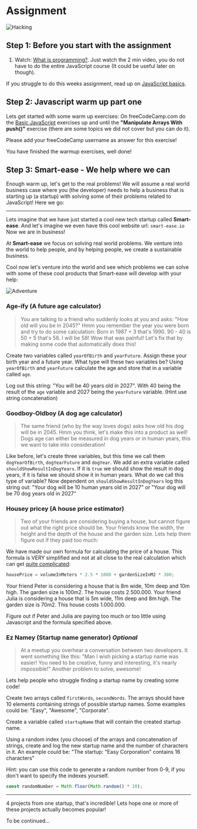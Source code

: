 # Assignment

![Hacking](https://media.giphy.com/media/eCqFYAVjjDksg/giphy.gif)

## Step 1: Before you start with the assignment

1. Watch: [What is programming?](https://www.khanacademy.org/computing/computer-programming/programming/intro-to-programming/v/programming-intro). Just watch the 2 min video, you do not have to do the entire JavaScript course (It could be useful later on though).

If you struggle to do this weeks assignment, read up on [JavaScript basics](readme.md#variables).

## Step 2: Javascript warm up part one

Lets get started with some warm up exercises: On freeCodeCamp.com do the [Basic JavaScript](https://learn.freecodecamp.org/javascript-algorithms-and-data-structures/basic-javascript) exercises up and until the **"Manipulate Arrays With push()"** exercise (there are some topics we did not cover but you can do it).

Please add your freeCodeCamp username as answer for this exercise!

You have finished the warmup exercises, well done!

## Step 3: Smart-ease - We help where we can

Enough warm up, let's get to the real problems! We will assume a real world business case where you (the developer) needs to help a business that is starting up (a startup) with solving some of their problems related to JavaScript! Here we go:

---

Lets imagine that we have just started a cool new tech startup called **Smart-ease**. And let's imagine we even have this cool website url: `smart-ease.io` Now we are in business!

At **Smart-ease** we focus on solving real world problems. We venture into the world to help people, and by helping people, we create a sustainable business.

Cool now let's venture into the world and see which problems we can solve with some of these cool products that Smart-ease will develop with your help:

![Adventure](https://media.giphy.com/media/oj2GhTqAIoNIk/giphy.gif)

### Age-ify (A future age calculator)

> You are talking to a friend who suddenly looks at you and asks: "How old will you be in 2045?" Hmm you remember the year you were born and try to do some calculation: Born in 1987 + 3 that's 1990. 90 - 40 is 50 + 5 that's 58. I will be 58! Wow that was painful! Let's fix that by making some code that automatically does this!

Create two variables called `yearOfBirth` and `yearFuture`. Assign these your birth year and a future year.
What type will these two variables be? Using `yearOfBirth` and `yearFuture` calculate the age and store that in a variable called `age`.

Log out this string: "You will be 40 years old in 2027". With 40 being the result of the `age` variable and 2027 being the `yearFuture` variable. (Hint use string concatenation)

### Goodboy-Oldboy (A dog age calculator)

> The same friend (who by the way loves dogs) asks how old his dog will be in 2045. Hmm you think, let's make this into a product as well!
> Dogs age can either be measured in dog years or in human years, this we want to take into consideration!

Like before, let's create three variables, but this time we call them `dogYearOfBirth`, `dogYearFuture` and `dogYear`. We add an extra variable called `shouldShowResultInDogYears`. If it is `true` we should show the result in dog years, if it is false we should show it in human years. What do we call this type of variable? Now dependent on `shouldShowResultInDogYears` log this string out:
"Your dog will be 10 human years old in 2027"
or
"Your dog will be 70 dog years old in 2027"

### Housey pricey (A house price estimator)

> Two of your friends are considering buying a house, but cannot figure out what the right price should be. Your friends know the width, the height and the depth of the house and the garden size. Lets help them figure out if they paid too much:

We have made our own formula for calculating the price of a house. This formula is VERY simplified and not at all close to the real calculation which can get [quite complicated](https://www.kaggle.com/erick5/predicting-house-prices-with-machine-learning):

```js
housePrice = volumeInMeters * 2.5 * 1000 + gardenSizeInM2 * 300;
```

Your friend Peter is considering a house that is 8m wide, 10m deep and 10m high. The garden size is 100m2. The house costs 2.500.000.
Your friend Julia is considering a house that is 5m wide, 11m deep and 8m high. The garden size is 70m2. This house costs 1.000.000.

Figure out if Peter and Julia are paying too much or too little using Javascript and the formula specified above.

### Ez Namey (Startup name generator) _Optional_

> At a meetup you overhear a conversation between two developers. It went something like this: "Man I wish picking a startup name was easier! You need to be creative, funny and interesting, it's nearly impossible!" Another problem to solve, awesome!

Lets help people who struggle finding a startup name by creating some code!

Create two arrays called `firstWords`, `secondWords`. The arrays should have 10 elements containing strings of possible startup names. Some examples could be: "Easy", "Awesome", "Corporate".

Create a variable called `startupName` that will contain the created startup name.

Using a random index (you choose) of the arrays and concatenation of strings, create and log the new startup name and the number of characters in it.
An example could be: "The startup: "Easy Corporation" contains 16 characters"

Hint: you can use this code to generate a random number from 0-9, if you don't want to specify the indexes yourself.

```js
const randomNumber = Math.floor(Math.random() * 10);
```

---

4 projects from one startup, that's incredible! Lets hope one or more of these projects actually becomes popular!

To be continued...

